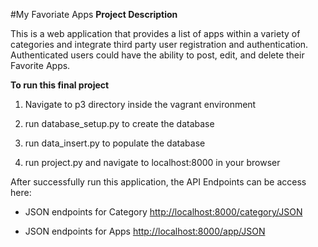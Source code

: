 #My Favoriate Apps
**Project Description**This is a web application that provides a list of apps within a variety of categories and integrate third party user registration and authentication. Authenticated users could have the ability to post, edit, and delete their Favorite Apps.

**To run this final project**

1. Navigate to p3 directory inside the vagrant environment

2. run database_setup.py to create the database

3. run data_insert.py to populate the database

4. run project.py and navigate to localhost:8000 in your browser

After successfully run this application, the API Endpoints can be access here:

* JSON endpoints for Category <http://localhost:8000/category/JSON>

* JSON endpoints for Apps <http://localhost:8000/app/JSON>